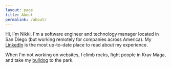```yaml
---
layout: page
title: About
permalink: /about/
---
```


Hi, I'm Nikki.  I'm a software engineer and technology manager located in San Diego (but working remotely for companies across America).  My [LinkedIn][] is the most up-to-date place to read about my experience.  

When I'm not working on websites, I climb rocks, fight people in Krav Maga, and take my [bulldog][] to the park. 


[LinkedIn]: https://www.linkedin.com/in/nikkistevens
[bulldog]: http://instagram.com/poodlethebulldog